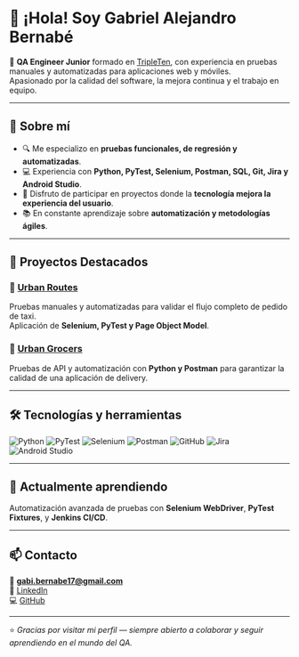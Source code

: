 # 👋 ¡Hola! Soy Gabriel Alejandro Bernabé  

🎯 **QA Engineer Junior** formado en [TripleTen](https://tripleten.com/), con experiencia en pruebas manuales y automatizadas para aplicaciones web y móviles.  
Apasionado por la calidad del software, la mejora continua y el trabajo en equipo.  

---

## 🧠 Sobre mí
- 🔍 Me especializo en **pruebas funcionales, de regresión y automatizadas**.  
- 💻 Experiencia con **Python, PyTest, Selenium, Postman, SQL, Git, Jira y Android Studio**.  
- 🚀 Disfruto de participar en proyectos donde la **tecnología mejora la experiencia del usuario**.  
- 📚 En constante aprendizaje sobre **automatización y metodologías ágiles**.  

---

## 🧩 Proyectos Destacados

### 🧪 [Urban Routes](https://github.com/Gabriel120993/qa-project-Urban-Routes-es)
Pruebas manuales y automatizadas para validar el flujo completo de pedido de taxi.  
Aplicación de **Selenium, PyTest y Page Object Model**.

### 🛒 [Urban Grocers](https://github.com/Gabriel120993/qa-project-Urban-Grocers-app-es)
Pruebas de API y automatización con **Python y Postman** para garantizar la calidad de una aplicación de delivery.

---

## 🛠️ Tecnologías y herramientas
![Python](https://img.shields.io/badge/Python-3776AB?style=flat&logo=python&logoColor=white)
![PyTest](https://img.shields.io/badge/PyTest-0A9EDC?style=flat&logo=pytest&logoColor=white)
![Selenium](https://img.shields.io/badge/Selenium-43B02A?style=flat&logo=selenium&logoColor=white)
![Postman](https://img.shields.io/badge/Postman-FF6C37?style=flat&logo=postman&logoColor=white)
![GitHub](https://img.shields.io/badge/GitHub-181717?style=flat&logo=github)
![Jira](https://img.shields.io/badge/Jira-0052CC?style=flat&logo=jira&logoColor=white)
![Android Studio](https://img.shields.io/badge/Android%20Studio-3DDC84?style=flat&logo=androidstudio&logoColor=white)

---

## 🌱 Actualmente aprendiendo
Automatización avanzada de pruebas con **Selenium WebDriver**, **PyTest Fixtures**, y **Jenkins CI/CD**.

---

## 📫 Contacto
📧 **gabi.bernabe17@gmail.com**  
🔗 [LinkedIn](https://www.linkedin.com/in/gabriel-alejandro-bernabe/)  
💻 [GitHub](https://github.com/Gabriel120993)  

---

⭐️ *Gracias por visitar mi perfil — siempre abierto a colaborar y seguir aprendiendo en el mundo del QA.*
